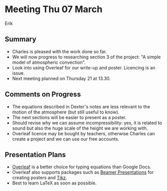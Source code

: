 # Meeting Thu 07 March 
Erik

## Summary
 - Charles is pleased with the work done so far.
 - We will now progress to researching section 3 of the project: "A simple model of atmospheric convection".
 - Look into using Overleaf for our write-up and poster. Licencing is an issue.
 - Next meeting planned on Thursday 21 at 13.30.

## Comments on Progress
 - The equations described in Dexter's notes are less relevant to the motion of the atmosphere (but still useful to know).
 - The next sections will be easier to present as a poster.
 - Should revise why we can assume incompressibility: yes, it is related to sound but also the huge scale of the height we are working with. 
 - Overleaf licence may be bought by teachers, otherwise Charles can create a project and we can use our free accounts.

## Presentation Plans
 - [Overleaf](https://www.overleaf.com/) is a better choice for typing equations than Google Docs.
 - Overleaf also supports packages such as [Beamer Presentations](https://www.overleaf.com/learn/latex/Beamer_Presentations%3A_A_Tutorial_for_Beginners_(Part_1)%E2%80%94Getting_Started) for creating posters and [Tikz](https://tikz.dev/library-math).
 - Best to learn LaTeX as soon as possible.